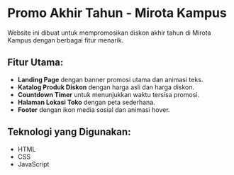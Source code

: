 # Promo Akhir Tahun - Mirota Kampus

Website ini dibuat untuk mempromosikan diskon akhir tahun di Mirota Kampus dengan berbagai fitur menarik.

## Fitur Utama:
- **Landing Page** dengan banner promosi utama dan animasi teks.
- **Katalog Produk Diskon** dengan harga asli dan harga diskon.
- **Countdown Timer** untuk menunjukkan waktu tersisa promosi.
- **Halaman Lokasi Toko** dengan peta sederhana.
- **Footer** dengan ikon media sosial dan animasi hover.


## Teknologi yang Digunakan:
- HTML
- CSS
- JavaScript
